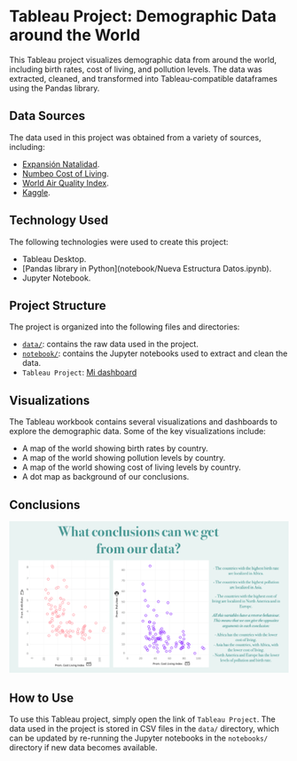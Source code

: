 # Tableau Project: Demographic Data around the World

This Tableau project visualizes demographic data from around the world, including birth rates, cost of living, and pollution levels. The data was extracted, cleaned, and transformed into Tableau-compatible dataframes using the Pandas library.

## Data Sources

The data used in this project was obtained from a variety of sources, including:

- [Expansión Natalidad](https://datosmacro.expansion.com/demografia/natalidad?anio=2021).
- [Numbeo Cost of Living](https://www.numbeo.com/cost-of-living/rankings_by_country.jsp?title=2021).
- [World Air Quality Index](https://www.iqair.com/world-air-quality-ranking).
- [Kaggle](https://www.kaggle.com/datasets/ramjasmaurya/most-polluted-cities-and-countries-iqair-index).

## Technology Used

The following technologies were used to create this project:

- Tableau Desktop.
- [Pandas library in Python](notebook/Nueva Estructura Datos.ipynb).
- Jupyter Notebook.

## Project Structure

The project is organized into the following files and directories:

- [`data/`](data/): contains the raw data used in the project.
- [`notebook/`](notebook/): contains the Jupyter notebooks used to extract and clean the data.
- `Tableau Project`: [Mi dashboard](https://public.tableau.com/app/profile/paula.elizagarate.novoa/viz/Proyecto_16757152811950/CostedeVida?publish=yes)

## Visualizations

The Tableau workbook contains several visualizations and dashboards to explore the demographic data. Some of the key visualizations include:

- A map of the world showing birth rates by country.
- A map of the world showing pollution levels by country.
- A map of the world showing cost of living levels by country.
- A dot map as background of our conclusions. 

## Conclusions

![](images/conclusion.png)


## How to Use

To use this Tableau project, simply open the link of `Tableau Project`. The data used in the project is stored in CSV files in the `data/` directory, which can be updated by re-running the Jupyter notebooks in the `notebooks/` directory if new data becomes available.
